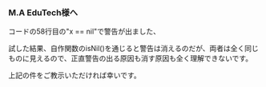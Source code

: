 ### M.A EduTech様へ

コードの58行目の"x == nil"で警告が出ました、

試した結果、自作関数のisNil()を通じると警告は消えるのだが、両者は全く同じものに見えるので、正直警告の出る原因も消す原因も全く理解できないです。

上記の件をご教示いただければ幸いです。